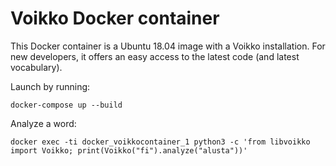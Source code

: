 # Voikko Docker container

This Docker container is a Ubuntu 18.04 image with a Voikko installation. For new developers, it offers an easy access to the latest code (and latest vocabulary).

Launch by running:

    docker-compose up --build

Analyze a word:

    docker exec -ti docker_voikkocontainer_1 python3 -c 'from libvoikko import Voikko; print(Voikko("fi").analyze("alusta"))'
